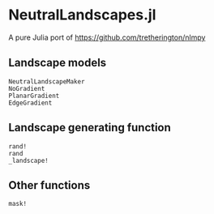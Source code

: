 # NeutralLandscapes.jl

A pure Julia port of https://github.com/tretherington/nlmpy

## Landscape models

```@docs
NeutralLandscapeMaker
NoGradient
PlanarGradient
EdgeGradient
```

## Landscape generating function

```@docs
rand!
rand
_landscape!
```

## Other functions

```@docs
mask!
```
